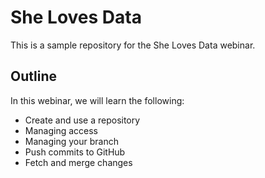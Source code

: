 # She Loves Data
This is a sample repository for the She Loves Data webinar.

## Outline
In this webinar, we will learn the following:
- Create and use a repository
- Managing access
- Managing your branch
- Push commits to GitHub
- Fetch and merge changes
